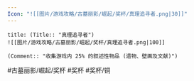 ```yaml
---
Icon: "![[图片/游戏攻略/古墓丽影/崛起/奖杯/真理追寻者.png|30]]"
---
```

```ad-common-bronze-trophy
title: (Title:: "真理追寻者")
![[图片/游戏攻略/古墓丽影/崛起/奖杯/真理追寻者.png|100]]

(Comment:: "收集游戏内 25% 的叙述性物品 (遗物、壁画及文献)")
```

#古墓丽影/崛起/奖杯 #奖杯 #奖杯/铜
